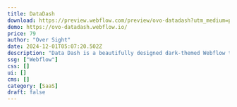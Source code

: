 ```yaml
---
title: DataDash
download: https://preview.webflow.com/preview/ovo-datadash?utm_medium=preview_link&utm_source=designer&utm_content=ovo-datadash&preview=fd6829ba5784679fe6c0ed73042948e2&locale=en&workflow=preview
demo: https://ovo-datadash.webflow.io/
price: 79
author: "Over Sight"
date: 2024-12-01T05:07:20.502Z
description: "Data Dash is a beautifully designed dark-themed Webflow template created by top designers."
ssg: ["Webflow"]
css: []
ui: []
cms: []
category: [SaaS]
draft: false
---
```

